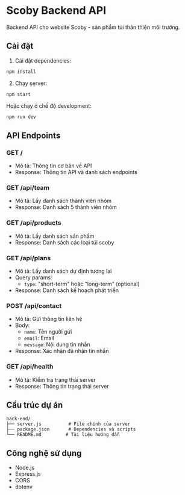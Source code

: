 # Scoby Backend API

Backend API cho website Scoby - sản phẩm túi thân thiện môi trường.

## Cài đặt

1. Cài đặt dependencies:
```bash
npm install
```

2. Chạy server:
```bash
npm start
```

Hoặc chạy ở chế độ development:
```bash
npm run dev
```

## API Endpoints

### GET /
- Mô tả: Thông tin cơ bản về API
- Response: Thông tin API và danh sách endpoints

### GET /api/team
- Mô tả: Lấy danh sách thành viên nhóm
- Response: Danh sách 5 thành viên nhóm

### GET /api/products
- Mô tả: Lấy danh sách sản phẩm
- Response: Danh sách các loại túi scoby

### GET /api/plans
- Mô tả: Lấy danh sách dự định tương lai
- Query params:
  - `type`: "short-term" hoặc "long-term" (optional)
- Response: Danh sách kế hoạch phát triển

### POST /api/contact
- Mô tả: Gửi thông tin liên hệ
- Body:
  - `name`: Tên người gửi
  - `email`: Email
  - `message`: Nội dung tin nhắn
- Response: Xác nhận đã nhận tin nhắn

### GET /api/health
- Mô tả: Kiểm tra trạng thái server
- Response: Thông tin trạng thái server

## Cấu trúc dự án

```
back-end/
├── server.js          # File chính của server
├── package.json       # Dependencies và scripts
└── README.md         # Tài liệu hướng dẫn
```

## Công nghệ sử dụng

- Node.js
- Express.js
- CORS
- dotenv